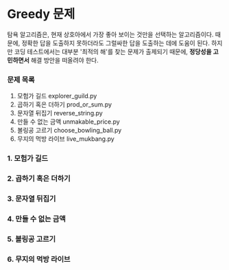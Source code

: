 # Greedy 문제
탐욕 알고리즘은, 현재 상호아에서 가장 좋아 보이는 것만을 선택하는 알고리즘이다. 때문에, 정확한 답을 도출하지 못하더라도 그럴싸한 답을 도출하는 데에 도움이 된다. 하지만 코딩 테스트에서는 
대부분 '최적의 해'를 찾는 문제가 출제되기 때문에, **정당성을 고민하면서** 해결 방안을 떠올려야 한다.

### 문제 목록
1. 모험가 길드 explorer_guild.py
2. 곱하기 혹은 더하기 prod_or_sum.py
3. 문자열 뒤집기 reverse_string.py
4. 만들 수 없는 금액 unmakable_price.py
5. 볼링공 고르기 choose_bowling_ball.py
6. 무지의 먹방 라이브 live_mukbang.py


### 1. 모험가 길드
### 2. 곱하기 혹은 더하기
### 3. 문자열 뒤집기
### 4. 만들 수 없는 금액
### 5. 볼링공 고르기
### 6. 무지의 먹방 라이브
